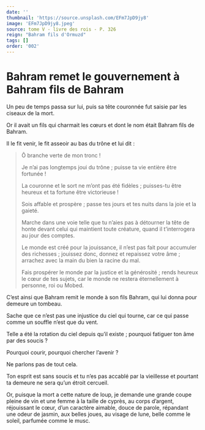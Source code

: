 ```yaml
---
date: ''
thumbnail: 'https://source.unsplash.com/EFm7JpD9jy8'
image: 'EFm7JpD9jy8.jpeg'
source: tome V - livre des rois - P. 326
reign: "Bahram fils d'Ormuzd"
tags: []
order: '002'
---
```


# Bahram remet le gouvernement à Bahram fils de Bahram

Un peu de temps passa sur lui, puis sa tête couronnée fut saisie par les ciseaux de la mort.

Or il avait un fils qui charmait les cœurs et dont le nom était Bahram fils de Bahram.

Il le fit venir, le fit asseoir au bas du trône et lui dit :

> Ô branche verte de mon tronc !
>
> Je n’ai pas longtemps joui du trône ; puisse ta vie entière être fortunée !
>
> La couronne et le sort ne m’ont pas été fidèles ; puisses-tu être heureux et ta fortune être victorieuse !
>
> Sois affable et prospère ; passe tes jours et tes nuits dans la joie et la gaieté.
>
> Marche dans une voie telle que tu n’aies pas à détourner la tête de honte devant celui qui maintient toute créature, quand il t’interrogera au jour des comptes.
>
> Le monde est créé pour la jouissance, il n’est pas fait pour accumuler des richesses ; jouissez donc, donnez et repaissez votre âme ; arrachez avec la main du bien la racine du mal.
>
> Fais prospérer le monde par la justice et la générosité ; rends heureux le cœur de tes sujets, car le monde ne restera éternellement à personne, roi ou Mobed.

C’est ainsi que Bahram remit le monde à son fils Bahram, qui lui donna pour demeure un tombeau.

Sache que ce n’est pas une injustice du ciel qui tourne, car ce qui passe comme un souffle n’est que du vent.

Telle a été la rotation du ciel depuis qu’il existe ; pourquoi fatiguer ton âme par des soucis ?

Pourquoi courir, pourquoi chercher l’avenir ?

Ne parlons pas de tout cela.

Ton esprit est sans soucis et tu n’es pas accablé par la vieillesse et pourtant ta demeure ne sera qu’un étroit cercueil.

Or, puisque la mort a cette nature de loup, je demande une grande coupe pleine de vin et une femme à la taille de cyprès, au corps d’argent, réjouissant le cœur, d’un caractère aimable, douce de parole, répandant une odeur de jasmin, aux belles joues, au visage de lune, belle comme le soleil, parfumée comme le musc.
